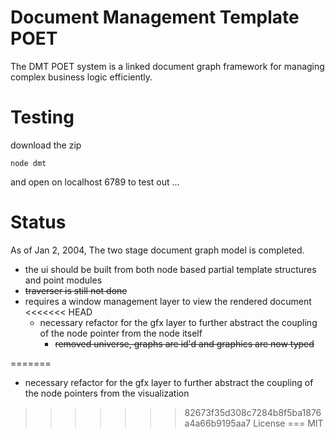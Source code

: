 Document Management Template POET
===

The DMT POET system is a linked document graph framework for managing complex business logic efficiently.

Testing
===
download the zip
```
node dmt 
```
and open on localhost 6789 to test out ... 

Status
===

As of Jan 2, 2004, The two stage document graph model is completed.  

- the ui should be built from both node based partial template structures and point modules
- ~~traverser is still not done~~
- requires a window management layer to view the rendered document
<<<<<<< HEAD
  - necessary refactor for the gfx layer to further abstract the coupling of the node pointer from the node itself
    - ~~removed universe, graphs are id'd and graphics are now typed~~

=======
  - necessary refactor for the gfx layer to further abstract the coupling of the node pointers from the visualization
  
>>>>>>> 82673f35d308c7284b8f5ba1876a4a66b9195aa7
License
===
MIT




